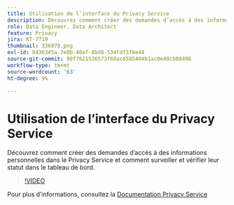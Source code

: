 ```yaml
---
title: Utilisation de l’interface du Privacy Service
description: Découvrez comment créer des demandes d’accès à des informations personnelles dans l’interface utilisateur et surveiller/réviser leur état dans le tableau de bord.
role: Data Engineer, Data Architect
feature: Privacy
jira: KT-7719
thumbnail: 336079.png
exl-id: 8436345a-7e0b-40af-8bd8-534fdf1f8e44
source-git-commit: 90f7621536573f60ac6585404b1ac0e49cb08496
workflow-type: tm+mt
source-wordcount: '63'
ht-degree: 9%

---
```



# Utilisation de l’interface du Privacy Service

Découvrez comment créer des demandes d’accès à des informations personnelles dans le Privacy Service et comment surveiller et vérifier leur statut dans le tableau de bord.

>[!VIDEO](https://video.tv.adobe.com/v/336079?quality=12&learn=on)

Pour plus d’informations, consultez la [Documentation Privacy Service](https://experienceleague.adobe.com/docs/experience-platform/privacy/home.html?lang=fr)
